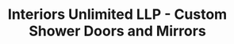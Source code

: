 ---
title: "Interiors Unlimited LLP - Custom Shower Doors and Mirrors"
url: /becker/interiors-unlimited-llp-custom-shower-doors-and-mirrors/
shop: doors
---